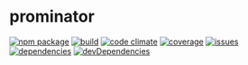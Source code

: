 # prominator
[![npm package](https://badge.fury.io/js/prominator.svg)](http://badge.fury.io/js/prominator)
[![build](https://travis-ci.org/bakerface/prominator.svg?branch=master)](https://travis-ci.org/bakerface/prominator)
[![code climate](https://codeclimate.com/github/bakerface/prominator/badges/gpa.svg)](https://codeclimate.com/github/bakerface/prominator)
[![coverage](https://codeclimate.com/github/bakerface/prominator/badges/coverage.svg)](https://codeclimate.com/github/bakerface/prominator/coverage)
[![issues](https://img.shields.io/github/issues/bakerface/prominator.svg)](https://github.com/bakerface/prominator/issues)
[![dependencies](https://david-dm.org/bakerface/prominator.svg)](https://david-dm.org/bakerface/prominator)
[![devDependencies](https://david-dm.org/bakerface/prominator/dev-status.svg)](https://david-dm.org/bakerface/prominator#info=devDependencies)
